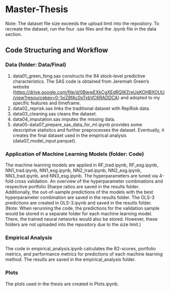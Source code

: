 # Master-Thesis

Note: The dataset file size exceeds the upload limit into the repository. To recreate the dataset, run the four .sas files and the .ipynb file in the data section.

## Code Structuring and Workflow

### Data (folder: Data/Final)
1.	data01_green_feng.sas constructs the 94 stock-level predictive characteristics. The SAS code is obtained from Jeremiah Green’s website (https://drive.google.com/file/d/0BwwEXkCgXEdRQWZreUpKOHBXOUU/view?resourcekey=0-1xjZ8fAc0sTybVC6RADDCA) and adopted to my specific features and timeframe.
2.	data02_reprisk.sas links the traditional dataset with RepRisk data.
3.	data03_cleaning.sas cleans the dataset.
4.	data04_imputation.sas imputes the missing data.
5.	data05-data07_prepare_sas_data_for_ml.ipynb provides some descriptive statistics and further preprocesses the dataset. Eventually, it creates the final dataset used in the empirical analysis (data07_model_input.parquet).

### Application of Machine Learning Models (folder: Code)
The machine learning models are applied in RF_trad.ipynb, RF_esg.ipynb, NN1_trad.ipynb, NN1_esg.ipynb, NN2_trad.ipynb, NN2_esg.ipynb, NN3_trad.ipynb, and NN3_esg.ipynb. The hyperparameters are tuned via 4-fold cross validation. An overview of the hyperparameter combinations and respective portfolio Sharpe ratios are saved in the results folder. Additionally, the out-of-sample predictions of the models with the best hyperparameter combination are saved in the results folder. The OLS-3 predictions are created in OLS-3.ipynb and saved in the results folder.
(Note: When rerunning the code, the predictions for the validation sample would be stored in a separate folder for each machine learning model. There, the trained neural networks would also be stored. However, these folders are not uploaded into the repository due to the size limit.)

### Empirical Analysis
The code in empirical_analysis.ipynb calculates the R2-scores, portfolio metrics, and performance metrics for predictions of each machine learning method. The results are saved in the empirical_analysis folder.

### Plots
The plots used in the thesis are created in Plots.ipynb.
